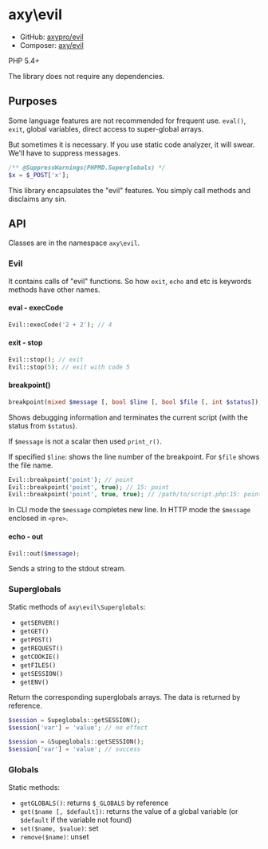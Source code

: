 # axy\evil

* GitHub: [axypro/evil](https://github.com/axypro/evil)
* Composer: [axy/evil](https://packagist.org/packages/axy/evil)

PHP 5.4+

The library does not require any dependencies.

## Purposes

Some language features are not recommended for frequent use.
`eval()`, `exit`, global variables, direct access to super-global arrays.

But sometimes it is necessary.
If you use static code analyzer, it will swear.
We'll have to suppress messages.

```php
/** @SuppressWarnings(PHPMD.Superglobals) */
$x = $_POST['x'];
```

This library encapsulates the "evil" features.
You simply call methods and disclaims any sin.

## API

Classes are in the namespace `axy\evil`.

### Evil

It contains calls of "evil" functions.
So how `exit`, `echo` and etc is keywords methods have other names.

#### eval - execCode

```php
Evil::execCode('2 + 2'); // 4
```

#### exit - stop

```php
Evil::stop(); // exit
Evil::stop(5); // exit with code 5
```

#### breakpoint()

```php
breakpoint(mixed $message [, bool $line [, bool $file [, int $status]);
```

Shows debugging information and terminates the current script (with the status from `$status`).

If `$message` is not a scalar then used `print_r()`.

If specified `$line`: shows the line number of the breakpoint.
For `$file` shows the file name.

```php
Evil::breakpoint('point'); // point
Evil::breakpoint('point', true); // 15: point
Evil::breakpoint('point', true, true); // /path/to/script.php:15: point
```

In CLI mode the `$message` completes new line.
In HTTP mode the `$message` enclosed in `<pre>`.

#### echo - out

```php
Evil::out($message);
```

Sends a string to the stdout stream.

### Superglobals

Static methods of `axy\evil\Superglobals`:

* `getSERVER()`
* `getGET()`
* `getPOST()`
* `getREQUEST()`
* `getCOOKIE()`
* `getFILES()`
* `getSESSION()`
* `getENV()`

Return the corresponding superglobals arrays.
The data is returned by reference.

```php
$session = Supeglobals::getSESSION();
$session['var'] = 'value'; // no effect

$session = &Supeglobals::getSESSION();
$session['var'] = 'value'; // success
```

### Globals

Static methods:

* `getGLOBALS()`: returns `$_GLOBALS` by reference
* `get($name [, $default])`: returns the value of a global variable (or `$default` if the variable not found)
* `set($name, $value)`: set
* `remove($name)`: unset
